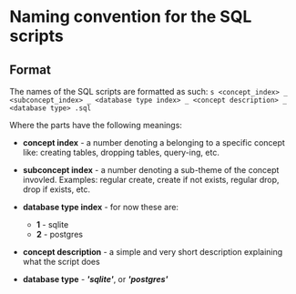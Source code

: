 # Naming convention for the SQL scripts

## Format

The names of the SQL scripts are formatted as such:
`s <concept_index> _ <subconcept_index> _ <database type index> _ <concept description> _ <database type> .sql`

Where the parts have the following meanings:

- **concept index** - a number denoting a belonging to a specific concept like:
  creating tables, dropping tables, query-ing, etc.

- **subconcept index** - a number denoting a sub-theme of the concept invovled.
  Examples: regular create, create if not exists, regular drop, drop if exists,
  etc.

- **database type index** - for now these are:
  - **1** - sqlite
  - **2** - postgres

- **concept description** - a simple and very short description explaining what
  the script does
- **database type** - _**'sqlite'**_, or _**'postgres'**_
